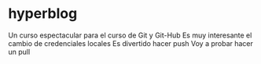 # hyperblog
Un curso espectacular para el curso de Git y Git-Hub
Es muy interesante el cambio de credenciales locales
Es divertido hacer push
Voy a probar hacer un pull
